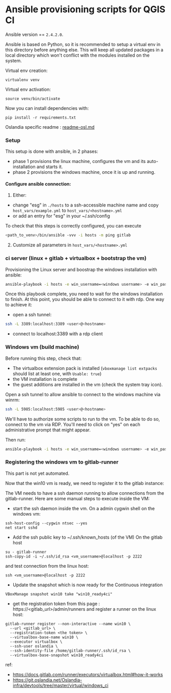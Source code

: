 # Ansible provisioning scripts for QGIS CI

Ansible version == `2.4.2.0`.

Ansible is based on Python, so it is recommended to setup a virtual env
in this directory before anything else. This will keep all updated
packages in a local directory which won't conflict with the modules
installed on the system.

Virtual env creation:

    virtualenv venv

Virtual env activation:

    source venv/bin/activate

Now you can install dependencies with:

    pip install -r requirements.txt

Oslandia specific readme : [readme-osl.md](readme-osl.md)

### Setup

This setup is done with ansible, in 2 phases:
- phase 1 provisions the linux machine, configures the vm and its auto-installation and starts it.
- phase 2 provisions the windows machine, once it is up and running.

#### Configure ansible connection:

1. Either: 
- change "esg" in `./hosts` to a ssh-accessible machine name and copy `host_vars/example.yml` to `host_vars/<hostname>.yml`
- or add an entry for "esg" in your ~/.ssh/config

To check that this steps is correctly configured, you can execute

```bash
<path_to_venv>/bin/ansible -vvv -i hosts -m ping gitlab
```

2. Customize all parameters in `host_vars/<hostname>.yml`

### ci server (linux + gitlab + virtualbox + bootstrap the vm)

Provisioning the Linux server and boostrap the windows installation with ansible: 

```bash
ansible-playbook -i hosts -e win_username=<windows username> -e win_password=<windows password> play-ci.yml
```

Once this playbook complete, you need to wait for the windows installation to
finish. At this point, you should be able to connect to it with rdp. One way to
achieve it:

- open a ssh tunnel: 
```bash
ssh -L 3389:localhost:3389 <user>@<hostname>
```
- connect to localhost:3389 with a rdp client

### Windows vm (build machine)

Before running this step, check that:
- The virtualbox extension pack is installed (`vboxmanage list extpacks` should list at least one, with `Usable: true`)
- the VM installation is complete
- the guest additions are installed in the vm (check the system tray icon).

Open a ssh tunnel to allow ansible to connect to the windows machine via winrm:
```bash
ssh -L 5985:localhost:5985 <user>@<hostname>
```

We'll have to authorize some scripts to run to the vm. To be able to do so,
connect to the vm via RDP. You'll need to click on "yes" on each administrative
prompt that might appear.

Then run:
```bash
ansible-playbook -i hosts -e win_username=<windows username> -e win_password=<windows password> play-win.yml
```

### Registering the windows vm to gitlab-runner

This part is not yet automated.

Now that the win10 vm is ready, we need to register it to the gitlab instance:

The VM needs to have a ssh daemon running to allow connections from the gitlab-runner.
Here are some manual steps to execute inside the VM:

- start the ssh daemon inside the vm. On a admin cygwin shell on the windows vm:
```
ssh-host-config --cygwin ntsec --yes
net start sshd
```
- Add the ssh public key to ~/.ssh/known_hosts (of the VM)
On the gitlab host

```
su - gitlab-runner
ssh-copy-id -i ~/.ssh/id_rsa <vm_username>@localhost -p 2222
```
and test connection from the linux host: 

```
ssh <vm_username>@localhost -p 2222
```

- Update the snapshot which is now ready for the Continuous integration
```
VBoxManage snapshot win10 take "win10_ready4ci"
```

- get the registration token from this page :
  https://<gitlab_url>/admin/runners and register a runner on the linux host:

```
gitlab-runner register --non-interactive --name win10 \
  --url <gitlab_url> \
  --registration-token <the token> \
  --virtualbox-base-name win10 \
  --executor virtualbox \
  --ssh-user oslandia \
  --ssh-identity-file /home/gitlab-runner/.ssh/id_rsa \
  --virtualbox-base-snapshot win10_ready4ci
```

ref:

  - https://docs.gitlab.com/runner/executors/virtualbox.html#how-it-works
  - https://git.oslandia.net/Oslandia-infra/devtools/tree/master/virtual/windows_ci
